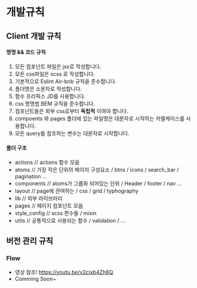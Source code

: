 개발규칙
=============


## Client 개발 규칙 

#### 명명 && 코드 규칙
1. 모든 컴포넌트 파일은 jsx로 작성합니다. 
2. 모든 css파일은 scss 로 작성합니다.
3. 기본적으로 Eslint Air-bnb 규칙을 준수합니다.
4. 폴더명은 소문자로 작성합니다.
5. 함수 프리픽스 JD를 사용합니다.
6. css 명명법 BEM 규칙을 준수합니다. 
7. 컴포넌트들은 외부 css로부터 **독립적** 이여야 합니다.
8. compoents 와 pages 폴더에 있는 파일명은 대문자로 시작하는 카멜케이스를 사용합니다.
9. 모든 query를 참조하는 변수는 대문자로 시작합니다.

#### 폴더 구조

* actions  // actions 함수 모음
* atoms // 가장 작은 단위의 페이지 구성요소 / btns / icons / search_bar / pagination ...  
* components // atoms가 그룹화 되어있는 단위 / Header / footer / nav  ...
* layout // page에 관여하는 / css / grid / typhography 
* lib // 외부 라이브러리
* pages // 페이지 컴포넌트 모음 
* style_config // scss 편수들 / mixin  
* utils // 공통적으로 사용되는 함수 / validation / ...



## 버전 관리 규칙

### Flow 
* 영상 참조!
https://youtu.be/v2cixb4Zh6Q
* Comming Soon~
